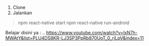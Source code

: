 1. Clone
2. Jalankan
> npm react-native start
> npm react-native run-android

Belajar disini ya : ..
https://www.youtube.com/watch?v=lxN7h-MWAtY&list=PLU4DS8KR-LJ3SP3PpRb870UoT_0_rjLpV&index=11
